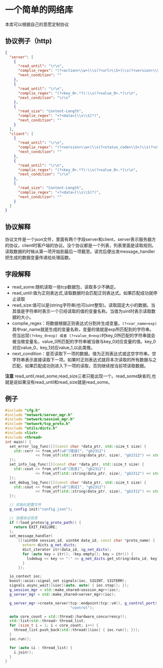 # 一个简单的网络库

本库可以根据自己的意愿定制协议

## 协议例子（http)

```json
{
  "server": [
    {
      "read_until": "\r\n",
      "complie_regex": "(?<action>\\w+)\\s(?<url>\\S+)\\s(?<version>\\S+)\r\n",
      "next_condition": ""
    },
    {
      "read_until": "\r\n",
      "complie_regex": "(?<key_0>.*?):\\s(?<value_0>.*)\r\n",
      "next_condition": "\r\n"
    },
    {
      "read_size": "Content-Length",
      "complie_regex": "<?<data>[\\s\\S]*)",
      "next_condition": ""
    }
  ],
  "client": [
    {
      "read_until": "\r\n",
      "complie_regex": "(?<version>\\w+)\\s(?<status_code>\\S+)\\s(?<status>\\S+)\r\n",
      "next_condition": ""
    },
    {
      "read_until": "\r\n",
      "complie_regex": "(?<key_0>.*?):\\s(?<value_0>.*)\r\n",
      "next_condition": "\r\n"
    },
    {
      "read_size": "Content-Length",
      "complie_regex": "<?<data>[\\s\\S]*)",
      "next_condition": ""
    }
  ]
}

```

## 协议解释

协议文件是一个json文件，里面有两个字段server和client，server表示服务器方的协议，client时客户端的协议。没个协议都是一个列表，列表里面是读取规则。读取数据的时候从第一项开始到最后一项截至。读完后便出发message_handler把生成的数据变量传递给处理函数。


## 字段解释

* read_some:随机读取一些tcp数据包，读取多少不确定。
* read_until:值为正则表达式,读取数据时会匹配正则表达式。如果匹配成功就停止读取
* read_size:值可以是(string字符串)也可(uint整型)。读取固定大小的数据。当其值是字符串时表示一个已经读取的值的变量名称。当值为uint时表示读取数据的大小。
* complie_regex：将数据根据正则表达式分割并生成变量。```(?<var_name>exp)```其中var_name就是生成的变量名称，变量的值就是exp所匹配到的字符串。但当出现```(?<key_0>exp) 或者 (?<value_0>exp)```时key_0所匹配的字符串就会被当做变量名，value_0所匹配的字符串被当做与key_0对应变量的值。key_0对应value_0，key_1对应value_1,以此类推。
* next_condition：是否读取下一项的数据。值为正则表达式或这空字符串。空字符串表示直接读取下一项。如果时正则表达式就将本次读取的所有数据与之匹配，如果匹配成功则进入下一项的读取，否则继续按当前项读取数据。

**注意**
read_until,read_some,read_size三者只能出现一个。read_some缺省的,也就是说如果没有read_until和read_size就是read_some。

## 例子

```c++
#include "cfg.h"
#include "network/server_mgr.h"
#include "network/session_mgr.h"
#include "network/tcp_proto.h"
#include "utils/dicts.h"
#include <list>
#include <thread>
int main() {
  set_error_log_func([](const char *data_ptr, std::size_t size) {
    std::cerr << from_utf(u8"[错误]", "gb2312")
              << from_utf(std::string(data_ptr, size), "gb2312") << std::endl;
  });
  set_info_log_func([](const char *data_ptr, std::size_t size) {
    std::cout << from_utf(u8"[信息]", "gb2312")
              << from_utf(std::string(data_ptr, size), "gb2312") << std::endl;
  });
  set_debug_log_func([](const char *data_ptr, std::size_t size) {
    std::cout << from_utf(u8"[调试]", "gb2312")
              << from_utf(std::string(data_ptr, size), "gb2312") << std::endl;
  });

  // 初始化配置文件
  g_config.init("config.json");

  // 加载协议信息
  if (!load_protos(g_proto_path)) {
    return EXIT_FAILURE;
  };
  set_message_handler(
      [](uint64 session_id, uint64 data_id, const char *proto_name) {
        extern dicts g_net_dicts;
        dict_iterator itr(data_id, &g_net_dicts);
        for (auto key = itr(); !key.empty(); key = itr()) {
          lsdebug << key << ":" >> g_net_dicts.get_string(data_id, key);
        }
      });

  io_context ioc;
  boost::asio::signal_set signals(ioc, SIGINT, SIGTERM);
  signals.async_wait([&ioc](auto, auto) { ioc.stop(); });
  g_session_mgr = std::make_shared<session_mgr>(ioc);
  g_server_mgr = std::make_shared<server_mgr>(ioc);

  g_server_mgr->create_server(tcp::endpoint(tcp::v4(), g_control_port),
                              "control");

  auto core_count = std::thread::hardware_concurrency();
  std::list<std::thread> thread_list;
  for (size_t i = 1; i < core_count; i++) {
    thread_list.push_back(std::thread([&ioc] { ioc.run(); }));
  }
  ioc.run();

  for (auto &i : thread_list) {
    i.join();
  }
}
```

